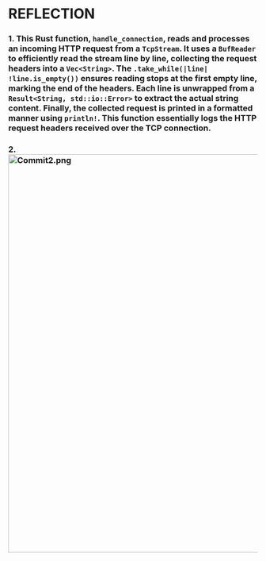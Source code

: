 # REFLECTION 

### 1. This Rust function, `handle_connection`, reads and processes an incoming HTTP request from a `TcpStream`. It uses a `BufReader` to efficiently read the stream line by line, collecting the request headers into a `Vec<String>`. The `.take_while(|line| !line.is_empty())` ensures reading stops at the first empty line, marking the end of the headers. Each line is unwrapped from a `Result<String, std::io::Error>` to extract the actual string content. Finally, the collected request is printed in a formatted manner using `println!`. This function essentially logs the HTTP request headers received over the TCP connection.

### 2. <img width="802" alt="Commit2.png" src="https://github.com/user-attachments/assets/db81a075-0dd6-4bd2-ba47-ebe6d507279f" />